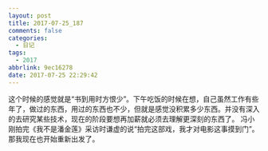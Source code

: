 ```yaml
---
layout: post
title: 2017-07-25_187
comments: false
categories:
  - 日记
tags:
  - 2017
abbrlink: 9ec16278
date: 2017-07-25 22:29:42
---
```


  这个时候的感觉就是&ldquo;书到用时方恨少&rdquo;。下午吃饭的时候在想，自己虽然工作有些年了，做过的东西，用过的东西也不少，但就是感觉没积累多少东西。并没有深入的去研究某些技术，现在的阶段要想再加薪就必须去理解更深刻的东西了。
  冯小刚拍完《我不是潘金莲》采访时谦虚的说&ldquo;拍完这部戏，我才对电影这事摸到门&rdquo;。
  那我现在也开始重新出发了。
